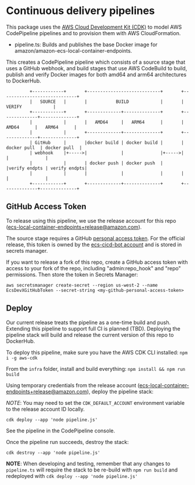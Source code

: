 # Continuous delivery pipelines

This package uses the [AWS Cloud Development Kit (CDK)](https://github.com/awslabs/aws-cdk) to model AWS CodePipeline
pipelines and to provision them with AWS CloudFormation.

* pipeline.ts: Builds and publishes the base Docker image for amazon/amazon-ecs-local-container-endpoints.

This creates a CodePipeline pipeline which consists of a source stage that uses a GitHub webhook, and build stages that
use AWS CodeBuild to build, publish and verify Docker images for both amd64 and arm64 architectures to DockerHub.

             +------------+       +----------------------------+       +-----------------------------+
             |   SOURCE   |       |           BUILD            |       |           VERIFY            |
             +------------+       +-------------+--------------+       +--------------+--------------+
             |            |       |   AMD64     |   ARM64      |       |   AMD64      |   ARM64      |
             |            |       +-------------+--------------+       +--------------+--------------+
             | GitHub     |       |docker build | docker build |       | docker pull  | docker pull  |
             | webhook    |+----->|             |              |+----->|              |              |
             |            |       | docker push | docker push  |       |verify endpts | verify endpts|
             |            |       |             |              |       |              |              |
             +------------+       +-------------+--------------+       +--------------+--------------+

## GitHub Access Token
To release using this pipeline, we use the release account for this repo
(ecs-local-container-endpoints+release@amazon.com).

The source stage requires a GitHub [personal access token](https://github.com/settings/tokens). For the official
release, this token is owned by the [ecs-cicd-bot account]( https://github.com/ecs-cicd-bot) and is stored in secrets
manager.

If you want to release a fork of this repo, create a GitHub access token with access to your fork of the repo, including
"admin:repo_hook" and "repo" permissions.  Then store the token in Secrets Manager:

```
aws secretsmanager create-secret --region us-west-2 --name EcsDevXGitHubToken --secret-string <my-github-personal-access-token>
```

## Deploy
Our current release treats the pipeline as a one-time build and push. Extending this pipeline to support full CI is
planned (TBD).  Deploying the pipeline stack will build and release the current version of this repo to DockerHub.

To deploy this pipeline, make sure you have the AWS CDK CLI installed: `npm i -g aws-cdk`

From the `infra` folder, install and build everything: `npm install && npm run build`

Using temporary credentials from the release account (ecs-local-container-endpoints+release@amazon.com), deploy the
pipeline stack:

*NOTE*: You may need to set the `CDK_DEFAULT_ACCOUNT` environment variable to the release account ID locally.

```
cdk deploy --app 'node pipeline.js'
```

See the pipeline in the CodePipeline console.

Once the pipeline run succeeds, destroy the stack:

```
cdk destroy --app 'node pipeline.js'
```

**NOTE**: When developing and testing, remember that any changes to `pipeline.ts` will require the stack to be re-build
with `npm run build` and redeployed with `cdk deploy --app 'node pipeline.js'`

